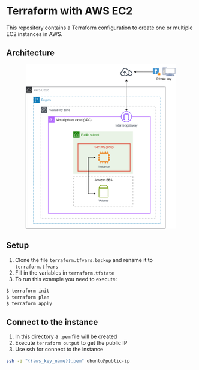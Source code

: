 # Terraform with AWS EC2

This repository contains a Terraform configuration to create one or multiple EC2 instances in AWS.

## Architecture

<p align="center">
  <img src="./img/architecture-ec2.png" width="400"></a>
</p>

## Setup
1. Clone the file ```terraform.tfvars.backup``` and rename it to ```terraform.tfvars```
2. Fill in the variables in ```terraform.tfstate```
3. To run this example you need to execute:
```sh
$ terraform init
$ terraform plan
$ terraform apply
```

## Connect to the instance

1. In this directory a ``.pem`` file will be created
2. Execute `terraform output` to get the public IP
3. Use ssh for connect to the instance
```sh
ssh -i "{{aws_key_name}}.pem" ubuntu@public-ip
```

